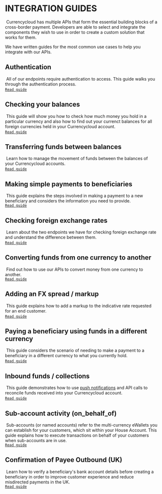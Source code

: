 [_metadata_:menu_title]:- "Overview"
[_metadata_:order]:- "1"

# INTEGRATION GUIDES
​
Currencycloud has multiple APIs that form the essential building blocks of a cross-border payment. Developers are able to select and integrate the components they wish to use in order to create a custom solution that works for them.

We have written guides for the most common use cases to help you integrate with our APIs.
​
​
## Authentication
​
All of our endpoints require authentication to access. This guide walks you through the authentication process.  
[`Read guide`](/guides/integration-guides/authentication)
​
## Checking your balances
​
This guide will show you how to check how much money you hold in a particular currency and also how to find out your currenct balances for all foreign currencies held in your Currencycloud account.  
[`Read guide`](/guides/integration-guides/checking-your-balances)
​
## Transferring funds between balances
​
Learn how to manage the movement of funds between the balances of your Currencycloud accounts.  
[`Read guide`](/guides/integration-guides/transfers-between-balances/)
​
## Making simple payments to beneficiaries
​
This guide explains the steps involved in making a payment to a new beneficiary and considers the information you need to provide.  
[`Read guide`](/guides/integration-guides/make-simple-payments/)

## Checking foreign exchange rates
​
Learn about the two endpoints we have for checking foreign exchange rate and understand the difference between them.  
​[`Read guide`](/guides/integration-guides/check-foreign-exchange-rates/)

## Converting funds from one currency to another
​
Find out how to use our APIs to convert money from one currency to another.  
[`Read guide`](/guides/integration-guides/convert-funds/)

## Adding an FX spread / markup
​
This guide explains how to add a markup to the indicative rate requested for an end customer.  
[`Read guide`](/guides/integration-guides/adding-an-fx-spread/)
​
## Paying a beneficiary using funds in a different currency
​
This guide considers the scenario of needing to make a payment to a beneficiary in a different currency to what you currently hold.  
[`Read guide`](/guides/integration-guides/pay-beneficiary-funds-different-currency/)
​
## Inbound funds / collections
​
This guide demonstrates how to use [push notifications](/guides/getting-started/push-notifications/) and API calls to reconcile funds received into your Currencycloud account.  
[`Read guide`](/guides/integration-guides/collections/)
​
## Sub-account activity (on_behalf_of)
​
Sub-accounts (or named accounts) refer to the multi-currency eWallets you can establish for your customers, which sit within your House Account. This guide explains how to execute transactions on behalf of your customers when sub-accounts are in use.   
[`Read guide`](/guides/integration-guides/sub-account-activity/)

## Confirmation of Payee Outbound (UK)
​
Learn how to verify a beneficiary's bank account details before creating a beneficiary in order to improve customer experience and reduce misdirected payments in the UK.  
[`Read guide`](/guides/integration-guides/verifying-beneficiary-account/)
